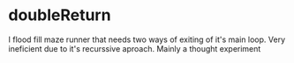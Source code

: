 # doubleReturn
I flood fill maze runner that needs two ways of exiting of it's main loop. Very ineficient due to it's recurssive aproach. Mainly a thought experiment

